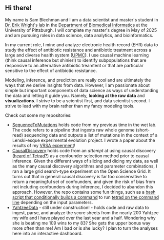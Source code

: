 ## Hi there!

My name is Sam Blechman and I am a data scientist and master's student in [Dr. Erik Wright's lab](https://wrightlabscience.com/) in the [Department of Biomedical Informatics](https://www.dbmi.pitt.edu/) at the University of Pittsburgh. I will complete my master's degree in May of 2025 and am pursuing roles in data science, data analytics, and bioinformatics.

In my current role, I mine and analyze electronic health record (EHR) data to study the effect of antibiotic resistance and antibiotic treatment across a large and diverse health system ([UPMC](https://www.upmc.com/)). I use causal machine learning (think causal inference but shinier!) to identify subpopulations that are responsive to an alternative antibiotic treamtent or that are particular sensitive to the effect of antibiotic resistance.

Modeling, inference, and prediction are really cool and are ultimately the ways that we derive insights from data. However, I am passionate about simple but important components of data science as ways of understanding the data and letting it guide you. Namely, **looking at the raw data** and **visualizations**. I strive to be a scientist first, and data scientist second. I strive to lead with my brain rather than my fancy modeling tools.

Check out some my repositories:
- [SequenceToMutations](https://github.com/WrightLabScience/SequenceToMutations) holds code from my previous time in the wet lab. The code refers to a pipeline that ingests raw whole genome (short-read) sequencing data and outputs a list of mutations in the context of a Lenski-esque experimental evolution project. I wrote a paper about the results of my [VRSA experment](https://doi.org/10.1371/journal.ppat.1012422)!
- [CausalDiscovery](https://github.com/WrightLabScience/CausalDiscovery) holds code from an *attempt* at using causal discovery ([heard of Tetrad?](https://www.cmu.edu/dietrich/philosophy/tetrad/)) as a confounder selection method prior to causal inference. Given the different ways of slicing and dicing my data, as well as the many causal discovery algorithms and parameter combinations, I ran a large grid search-type experiment on the Open Science Grid. It turns out that in general causal discovery is far too conservative to return a meaningful set of confounders, and given the risk of bias from not including confounders during inference, I decided to abandon this approach. However, the repo contains some fun things, such as a [bash script that conditionally builds a command](https://github.com/WrightLabScience/CausalDiscovery/blob/main/job_files/search.sh) to run [tetrad on the command line](https://bd2kccd.github.io/docs/causal-cmd/) depending on the input parameters.
- [YahtzeeData](https://github.com/samblechman/YahtzeeData) - still under construction! - holds code and raw data to ingest, parse, and analyze the score sheets from the nearly 200 Yahtzee my wife and I have played over the last year and a half. Wondering why she is beating me 109 wins to my 83? She gets the upper bonus way more often than me! Am I bad or is she lucky? I plan to turn the analyses here into an interactive dashboard.

<!--
**samblechman/samblechman** is a ✨ _special_ ✨ repository because its `README.md` (this file) appears on your GitHub profile.

Here are some ideas to get you started:

- 🔭 I’m currently working on ...
- 🌱 I’m currently learning ...
- 👯 I’m looking to collaborate on ...
- 🤔 I’m looking for help with ...
- 💬 Ask me about ...
- 📫 How to reach me: ...
- 😄 Pronouns: ...
- ⚡ Fun fact: ...
-->
